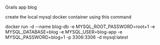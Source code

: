 Grails app blog

create the local mysql docker container using this command

docker run -d --name blog-db -e MYSQL_ROOT_PASSWORD=root+1 -e MYSQL_DATABASE=blog -e MYSQL_USER=blog-app -e MYSQL_PASSWORD=blog+1 -p 3306:3306 -d mysql:latest